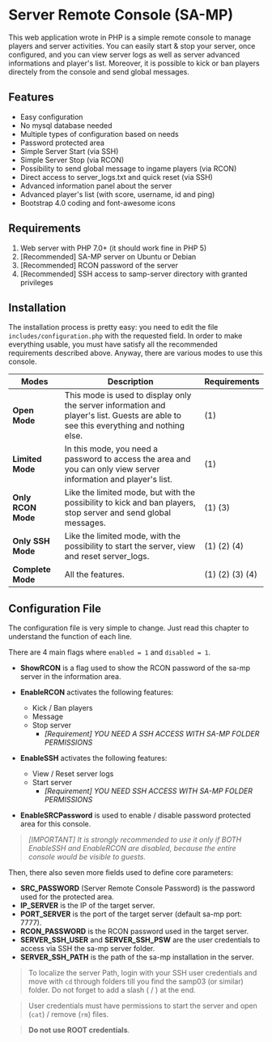 # Server Remote Console (SA-MP)

This web application wrote in PHP is a simple remote console to manage players and server activities.
You can easily start & stop your server, once configured, and you can view server logs as well as server advanced informations and player's list. Moreover, it is possible to kick or ban players directely from the console and send global messages.

## Features

- Easy configuration
- No mysql database needed
- Multiple types of configuration based on needs
- Password protected area
- Simple Server Start (via SSH)
- Simple Server Stop (via RCON)
- Possibility to send global message to ingame players (via RCON)
- Direct access to server_logs.txt and quick reset (via SSH)
- Advanced information panel about the server
- Advanced player's list (with score, username, id and ping)
- Bootstrap 4.0 coding and font-awesome icons


## Requirements

1. Web server with PHP 7.0+ (it should work fine in PHP 5)
2. [Recommended] SA-MP server on Ubuntu or Debian
3. [Recommended] RCON password of the server
4. [Recommended] SSH access to samp-server directory with granted privileges 


## Installation

The installation process is pretty easy: you need to edit the file ```includes/configuration.php``` with the requested field. In order to make everything usable, you must have satisfy all the recommended requirements described above. Anyway, there are various modes to use this console.

Modes | Description | Requirements
---   | ---         | ---
**Open Mode** | This mode is used to display only the server information and player's list. Guests are able to see this everything and nothing else. | (1)
**Limited Mode** | In this mode, you need a password to access the area and you can only view server information and player's list. | (1)
**Only RCON Mode** | Like the limited mode, but with the possibility to kick and ban players, stop server and send global messages. | (1) (3)
**Only SSH Mode** | Like the limited mode, with the possibility to start the server, view and reset server_logs. | (1) (2) (4)
**Complete Mode** | All the features. | (1) (2) (3) (4)



## Configuration File

The configuration file is very simple to change. Just read this chapter to understand the function of each line.


There are 4 main flags where ```enabled = 1``` and ```disabled = 1```. 

- **ShowRCON** is a flag used to show the RCON password of the sa-mp server in the information area.
	   	
- **EnableRCON** activates the following features:
	- Kick / Ban players
	- Message
	- Stop server
 		- *[Requirement] YOU NEED A SSH ACCESS WITH SA-MP FOLDER PERMISSIONS*		
	 

- **EnableSSH** activates the following features:
 	- View / Reset server logs
	- Start server
		- *[Requirement] YOU NEED SSH ACCESS WITH SA-MP FOLDER PERMISSIONS*		

- **EnableSRCPassword** is used to enable / disable password protected area for this console.

> *[IMPORTANT] It is strongly recommended to use it only if BOTH EnableSSH and EnableRCON are disabled, because the entire console would be visible to guests.*


Then, there also seven more fields used to define core parameters:

- **SRC_PASSWORD** (Server Remote Console Password) is the password used for the protected area.
- **IP_SERVER** is the IP of the target server.
- **PORT_SERVER** is the port of the target server (default sa-mp port: 7777).
- **RCON_PASSWORD** is the RCON password used in the target server.
- **SERVER_SSH_USER** and **SERVER_SSH_PSW** are the user credentials to access via SSH the sa-mp server folder.
- **SERVER_SSH_PATH** is the path of the sa-mp installation in the server. 

> To localize the server Path, login with your SSH user credentials and move with ```cd``` through folders till you find the samp03 (or similar) folder. Do not forget to add a slash ( / ) at the end. 

> User credentials must have permissions to start the server and open (```cat```) / remove (```rm```) files. 

> **Do not use ROOT credentials**.



